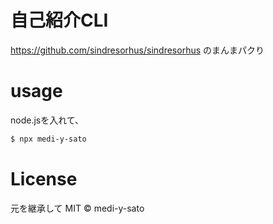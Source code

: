 # 自己紹介CLI

https://github.com/sindresorhus/sindresorhus のまんまパクり


# usage

node.jsを入れて、

``` sh
$ npx medi-y-sato
```


# License

元を継承して MIT © medi-y-sato
